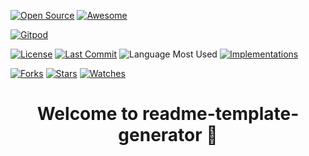 [![Open Source](https://badges.frapsoft.com/os/v1/open-source.svg?v=103)](https://opensource.org/) [![Awesome](https://cdn.rawgit.com/sindresorhus/awesome/d7305f38d29fed78fa85652e3a63e154dd8e8829/media/badge.svg)](https://github.com/sindresorhus/awesome)

[![Gitpod](https://gitpod.io/button/open-in-gitpod.svg)](https://gitpod.io/#https://github.com/Mikael-R/readme-template-generator)

[![License](https://img.shields.io/github/license/Mikael-R/readme-template-generator?style=flat-square)](LICENSE.md) [![Last Commit](https://img.shields.io/github/last-commit/Mikael-R/readme-template-generator?style=flat-square)](https://github.com/Mikael-R/readme-template-generator/commits/) ![Language Most Used](https://img.shields.io/github/languages/top/Mikael-R/readme-template-generator?style=flat-square) [![Implementations](https://img.shields.io/badge/%F0%9F%92%A1-implementations-8C8E93.svg?style=flat-square)](https://github.com/Mikael-R/readme-template-generator/issues)

[![Forks](https://img.shields.io/github/forks/Mikael-R/readme-template-generator?style=social)](https://github.com/Mikael-R/readme-template-generator/network/members) [![Stars](https://img.shields.io/github/stars/Mikael-R/readme-template-generator?style=social)](https://github.com/Mikael-R/readme-template-generator/stargazers) [![Watches](https://img.shields.io/github/watchers/Mikael-R/readme-template-generator?style=social)](https://github.com/Mikael-R/readme-template-generator/watchers)

<h1 align="center">Welcome to readme-template-generator 👋</h1>